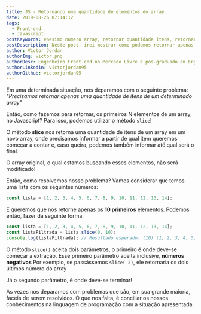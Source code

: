 ```yaml
---
title: JS - Retornando uma quantidade de elementos do array
date: 2019-08-26 07:14:12
tags:
  - Front-end
  - Javascript
postKeywords: enesimo numero array, retornar quantidade itens, retornar os dez primeiros itens js, slice, lista js alguns itens
postDescription: Neste post, irei mostrar como podemos retornar apenas uma quantidade desejada de itens de algum outro array, com o javascript, com o método slice!
author: Victor Jordan
authorImg: victor.png
authorDesc: Engenheiro Front-end no Mercado Livre e pós-graduado em Engenharia de Software pela PUC-MG e formado em Banco de Dados pela Fatec, apaixonado por usabilidade, performance e UX!
authorLinkedin: victorjordan95
authorGithub: victorjordan95
---
```


Em uma determinada situação, nos deparamos com o seguinte problema:
_"Precisamos retornar apenas uma quantidade de itens de um determinado array"_

Então, como fazemos para retornar, os primeiros N elementos de um array, no Javascript?
Para isso, podemos utilizar o método `slice`!

<!-- more -->

O método **slice** nos retorna uma quantidade de itens de um array em um novo array,
onde precisamos informar a partir de qual item queremos começar a contar e, caso queira,
podemos também informar até qual será o final.

O array original, o qual estamos buscando esses elementos, não será modificado!

Então, como resolvemos nosso problema?
Vamos considerar que temos uma lista com os seguintes números:

```javascript
const lista = [1, 2, 3, 4, 5, 6, 7, 8, 9, 10, 11, 12, 13, 14];
```

E queremos que nos retorne apenas os **10 primeiros** elementos.
Podemos então, fazer da seguinte forma:

```javascript
const lista = [1, 2, 3, 4, 5, 6, 7, 8, 9, 10, 11, 12, 13, 14];
const listaFiltrada = lista.slice(0, 10);
console.log(listaFiltrada); // Resultado esperado: (10) [1, 2, 3, 4, 5, 6, 7, 8, 9, 10]
```

O método `slice()` aceita dois parâmetros, o primeiro é onde deve-se começar a extração.
Esse primeiro parâmetro aceita inclusive, **números negativos**
Por exemplo, se passássemos `slice(-2)`, ele retornaria os dois últimos número do array

Já o segundo parâmetro, é onde deve-se terminar!

As vezes nos deparamos com problemas que são, em sua grande maioria, fáceis de serem resolvidos.
O que nos falta, é conciliar os nossos conhecimentos na linguagem de programação com a situação apresentada.
